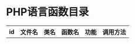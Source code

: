 # PHP语言函数目录
<table>
    <tr><th>id</th><th>文件名</th><th>类名</th><th>函数名</th><th>功能</th><th>调用方法</th></tr>
</table>